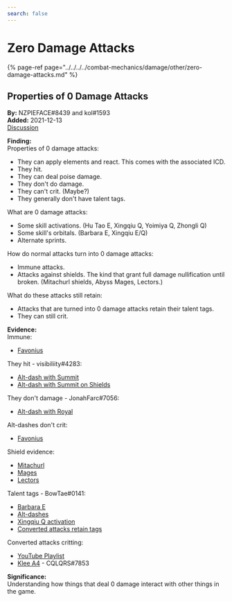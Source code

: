 ```yaml
---
search: false
---
```


# Zero Damage Attacks

{% page-ref page="../../../../combat-mechanics/damage/other/zero-damage-attacks.md" %}

## Properties of 0 Damage Attacks

**By:** NZPIEFACE\#8439 and kol\#1593  
**Added:** 2021-12-13  
[Discussion](https://tickets.deeznuts.moe/ticket-archive/attachments_896841983648206859_919060551433347102_transcript-properties-of-0-damage-attacks.html)  

**Finding:**  
Properties of 0 damage attacks:
* They can apply elements and react. This comes with the associated ICD.
* They hit.
* They can deal poise damage.
* They don't do damage.
* They can't crit. (Maybe?)
* They generally don't have talent tags.

What are 0 damage attacks:
* Some skill activations. (Hu Tao E, Xingqiu Q, Yoimiya Q, Zhongli Q)
* Some skill's orbitals. (Barbara E, Xingqiu E/Q)
* Alternate sprints.

How do normal attacks turn into 0 damage attacks:
* Immune attacks.
* Attacks against shields. The kind that grant full damage nullification until broken. (Mitachurl shields, Abyss Mages, Lectors.)

What do these attacks still retain:
* Attacks that are turned into 0 damage attacks retain their talent tags.
* They can still crit.

**Evidence:**  
Immune:
* [Favonius](https://youtu.be/UFQibDJU5gU)

They hit - visibiliity\#4283:
* [Alt-dash with Summit](https://youtu.be/Pv1hSE71TcA)
* [Alt-dash with Summit on Shields](https://youtu.be/EcXeCUBBzq8)

They don't damage - JonahFarc\#7056:
* [Alt-dash with Royal](https://youtu.be/jCDT6Srrk7Q)

Alt-dashes don't crit:
* [Favonius](https://youtu.be/Dd30tLsroV8)

Shield evidence:
* [Mitachurl](https://youtu.be/iwDLu0T184A)
* [Mages](https://youtu.be/_yYABskpn-I)
* [Lectors](https://youtu.be/hlTO5mwFVNI)

Talent tags - BowTae\#0141:
* [Barbara E](https://youtu.be/69DCcvgr0fw)
* [Alt-dashes](https://youtu.be/gV-BXIZ55UQ)
* [Xingqiu Q activation](https://youtu.be/Z5nbPX1dMDE)
* [Converted attacks retain tags](https://youtu.be/eLiyC9brA0Q)

Converted attacks critting:
* [YouTube Playlist](https://youtube.com/playlist?list=PLENtasv0WJZdFCLw5YrLyrvj0dgGO1wl1)
* [Klee A4](https://youtu.be/WRDvOfUysRs) - CQLQRS\#7853

**Significance:**  
Understanding how things that deal 0 damage interact with other things in the game.  
